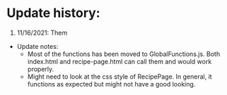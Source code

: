 # Update history:

1. 11/16/2021: Them
- Update notes: 
    - Most of the functions has been moved to GlobalFunctions.js. Both index.html and recipe-page.html can call them and would work properly.
    - Might need to look at the css style of RecipePage. In general, it functions as expected but might not have a good looking.